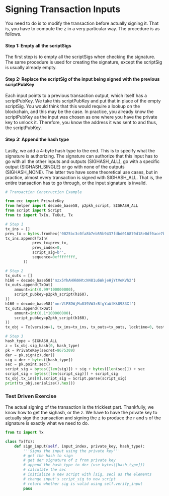 
# Signing Transaction Inputs

You need to do is to modify the transaction before actually signing it. That is, you have to compute the z in a very particular way. The procedure is as follows.

#### Step 1: Empty all the scriptSigs

The first step is to empty all the scriptSigs when checking the signature. The same procedure is used for creating the signature, except the scriptSig is usually already empty.

#### Step 2: Replace the scriptSig of the input being signed with the previous scriptPubKey

Each input points to a previous transaction output, which itself has a scriptPubKey. We take this scriptPubKey and put that in place of the empty scriptSig. You would think that this would require a lookup on the blockchain, and this may be the case. In practice, you already know the scriptPubKey as the input was chosen as one where you have the private key to unlock it. Therefore, you know the address it was sent to and thus, the scriptPubKey.

#### Step 3: Append the hash type

Lastly, we add a 4-byte hash type to the end. This is to specify what the signature is authorizing. The signature can authorize that this input has to go with all the other inputs and outputs (SIGHASH_ALL), go with a specific output (SIGHASH_SINGLE) or go with none of the outputs (SIGHASH_NONE). The latter two have some theoretical use cases, but in practice, almost every transaction is signed with SIGHASH_ALL. That is, the entire transaction has to go through, or the input signature is invalid.


```python
# Transaction Construction Example

from ecc import PrivateKey
from helper import decode_base58, p2pkh_script, SIGHASH_ALL
from script import Script
from tx import TxIn, TxOut, Tx

# Step 1
tx_ins = []
prev_tx = bytes.fromhex('0025bc3c0fa8b7eb55b9437fdbd016870d18e0df0ace7bc9864efc38414147c8')
tx_ins.append(TxIn(
            prev_tx=prev_tx,
            prev_index=0,
            script_sig=b'',
            sequence=0xffffffff,
        ))

# Step 2
tx_outs = []
h160 = decode_base58('mzx5YhAH9kNHtcN481u6WkjeHjYtVeKVh2')
tx_outs.append(TxOut(
    amount=int(0.99*100000000),
    script_pubkey=p2pkh_script(h160),
))
h160 = decode_base58('mnrVtF8DWjMu839VW3rBfgYaAfKk8983Xf')
tx_outs.append(TxOut(
    amount=int(0.1*100000000),
    script_pubkey=p2pkh_script(h160),
))
tx_obj = Tx(version=1, tx_ins=tx_ins, tx_outs=tx_outs, locktime=0, testnet=True)

# Step 3
hash_type = SIGHASH_ALL
z = tx_obj.sig_hash(0, hash_type)
pk = PrivateKey(secret=8675309)
der = pk.sign(z).der()
sig = der + bytes([hash_type])
sec = pk.point.sec()
script_sig = bytes([len(sig)]) + sig + bytes([len(sec)]) + sec
script_sig = bytes([len(script_sig)]) + script_sig
tx_obj.tx_ins[0].script_sig = Script.parse(script_sig)
print(tx_obj.serialize().hex())
```

### Test Driven Exercise

The actual signing of the transaction is the trickiest part. Thankfully, we know how to get the sighash, or the z. We have to have the private key to actually sign the transaction and signing the z to produce the r and s of the signature is exactly what we need to do.


```python
from tx import Tx

class Tx(Tx):
    def sign_input(self, input_index, private_key, hash_type):
        '''Signs the input using the private key'''
        # get the hash to sign
        # get der signature of z from private key
        # append the hash_type to der (use bytes([hash_type]))
        # calculate the sec
        # initialize a new script with [sig, sec] as the elements
        # change input's script_sig to new script
        # return whether sig is valid using self.verify_input
        pass
```
